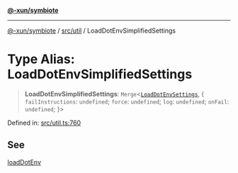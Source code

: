 [**@-xun/symbiote**](../../../README.md)

***

[@-xun/symbiote](../../../README.md) / [src/util](../README.md) / LoadDotEnvSimplifiedSettings

# Type Alias: LoadDotEnvSimplifiedSettings

> **LoadDotEnvSimplifiedSettings**: `Merge`\<[`LoadDotEnvSettings`](LoadDotEnvSettings.md), \{ `failInstructions`: `undefined`; `force`: `undefined`; `log`: `undefined`; `onFail`: `undefined`; \}\>

Defined in: [src/util.ts:760](https://github.com/Xunnamius/symbiote/blob/dddfc44396c55ebfc704f8d576edac2868fe28cc/src/util.ts#L760)

## See

[loadDotEnv](../functions/loadDotEnv.md)
